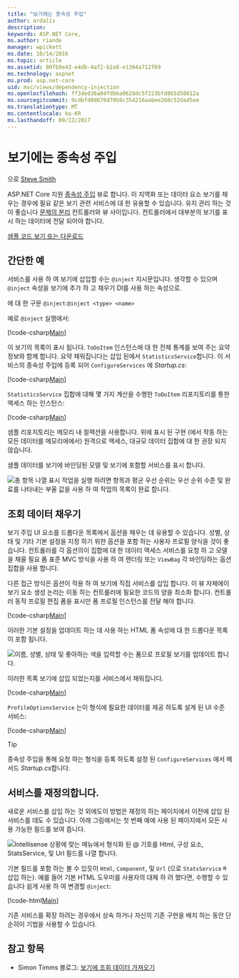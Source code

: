 ```yaml
---
title: "보기에는 종속성 주입"
author: ardalis
description: 
keywords: ASP.NET Core,
ms.author: riande
manager: wpickett
ms.date: 10/14/2016
ms.topic: article
ms.assetid: 80fb9e43-e4db-4af2-b2a8-e1364a712f69
ms.technology: aspnet
ms.prod: asp.net-core
uid: mvc/views/dependency-injection
ms.openlocfilehash: ff3ded36a04fdbba0628dc5f223bfd865d58612a
ms.sourcegitcommit: 9cdbfd0d670d70b9c354216aabee260c52dad5ee
ms.translationtype: MT
ms.contentlocale: ko-KR
ms.lasthandoff: 09/12/2017
---
```

# <a name="dependency-injection-into-views"></a>보기에는 종속성 주입

으로 [Steve Smith](https://ardalis.com/)

ASP.NET Core 지원 [종속성 주입](xref:fundamentals/dependency-injection) 뷰로 합니다. 이 지역화 또는 데이터 요소 보기를 채우는 경우에 필요 같은 보기 관련 서비스에 대 한 유용할 수 있습니다. 유지 관리 하는 것이 좋습니다 [문제의 분리](http://deviq.com/separation-of-concerns/) 컨트롤러와 뷰 사이입니다. 컨트롤러에서 대부분의 보기를 표시 하는 데이터에 전달 되어야 합니다.

[샘플 코드 보기 또는 다운로드](https://github.com/aspnet/Docs/tree/master/aspnetcore/mvc/views/dependency-injection/sample)

## <a name="a-simple-example"></a>간단한 예

서비스를 사용 하 여 보기에 삽입할 수는 `@inject` 지시문입니다. 생각할 수 있으며 `@inject` 속성을 보기에 추가 하 고 채우기 DI를 사용 하는 속성으로.

에 대 한 구문 `@inject`:`@inject <type> <name>`

예로 `@inject` 실행에서:

[!code-csharp[Main](../../mvc/views/dependency-injection/sample/src/ViewInjectSample/Views/ToDo/Index.cshtml?highlight=4,5,15,16,17)]

이 보기의 목록이 표시 됩니다. `ToDoItem` 인스턴스에 대 한 전체 통계를 보여 주는 요약 정보와 함께 합니다. 요약 채워집니다는 삽입 된에서 `StatisticsService`합니다. 이 서비스의 종속성 주입에 등록 되어 `ConfigureServices` 에 *Startup.cs*:

[!code-csharp[Main](../../mvc/views/dependency-injection/sample/src/ViewInjectSample/Startup.cs?highlight=6,7&range=15-22)]

`StatisticsService` 집합에 대해 몇 가지 계산을 수행한 `ToDoItem` 리포지토리를 통한 액세스 하는 인스턴스:

[!code-csharp[Main](../../mvc/views/dependency-injection/sample/src/ViewInjectSample/Model/Services/StatisticsService.cs?highlight=15,20,26)]

샘플 리포지토리는 메모리 내 컬렉션을 사용합니다. 위에 표시 된 구현 (에서 작동 하는 모든 데이터를 메모리에에서) 원격으로 액세스, 대규모 데이터 집합에 대 한 권장 되지 않습니다.

샘플 데이터를 보기에 바인딩된 모델 및 보기에 포함할 서비스를 표시 합니다.

![총 항목 나열 표시 작업을 실행 하려면 항목과 평균 우선 순위는 우선 순위 수준 및 완료를 나타내는 부울 값을 사용 하 여 작업의 목록이 완료 합니다.](dependency-injection/_static/screenshot.png)

## <a name="populating-lookup-data"></a>조회 데이터 채우기

보기 주입 UI 요소를 드롭다운 목록에서 옵션을 채우는 데 유용할 수 있습니다. 성별, 상태 및 기타 기본 설정을 지정 하기 위한 옵션을 포함 하는 사용자 프로필 양식을 것이 좋습니다. 컨트롤러를 각 옵션의이 집합에 대 한 데이터 액세스 서비스를 요청 하 고 모델을 채울 필요 폼 표준 MVC 방식을 사용 하 여 렌더링 또는 `ViewBag` 각 바인딩하는 옵션 집합을 사용 합니다.

다른 접근 방식은 옵션이 적용 하 여 보기에 직접 서비스를 삽입 합니다. 이 뷰 자체에이 보기 요소 생성 논리는 이동 하는 컨트롤러에 필요한 코드의 양을 최소화 합니다. 컨트롤러 동작 프로필 편집 폼을 표시만 폼 프로필 인스턴스를 전달 해야 합니다.

[!code-csharp[Main](../../mvc/views/dependency-injection/sample/src/ViewInjectSample/Controllers/ProfileController.cs?highlight=9,19)]

이러한 기본 설정을 업데이트 하는 데 사용 하는 HTML 폼 속성에 대 한 드롭다운 목록이 포함 됩니다.

![이름, 성별, 상태 및 좋아하는 색을 입력할 수는 폼으로 프로필 보기를 업데이트 합니다.](dependency-injection/_static/updateprofile.png)

이러한 목록 보기에 삽입 되었는지를 서비스에서 채워집니다.

[!code-csharp[Main](../../mvc/views/dependency-injection/sample/src/ViewInjectSample/Views/Profile/Index.cshtml?highlight=4,16,17,21,22,26,27)]

`ProfileOptionsService` 는이 형식에 필요한 데이터를 제공 하도록 설계 된 UI 수준 서비스:

[!code-csharp[Main](../../mvc/views/dependency-injection/sample/src/ViewInjectSample/Model/Services/ProfileOptionsService.cs?highlight=7,13,24)]

>[!TIP]
> 종속성 주입을 통해 요청 하는 형식을 등록 하도록 설정 된 `ConfigureServices` 에서 메서드 *Startup.cs*합니다.

## <a name="overriding-services"></a>서비스를 재정의합니다.

새로운 서비스를 삽입 하는 것 외에도이 방법은 재정의 하는 페이지에서 이전에 삽입 된 서비스를 데도 수 있습니다. 아래 그림에서는 첫 번째 예에 사용 된 페이지에서 모든 사용 가능한 필드를 보여 줍니다.

![Intellisense 상황에 맞는 메뉴에서 형식화 된 @ 기호를 Html, 구성 요소, StatsService, 및 Url 필드를 나열 합니다.](dependency-injection/_static/razor-fields.png)

기본 필드를 포함 하는 볼 수 있듯이 `Html`, `Component`, 및 `Url` (으로 `StatsService` म 삽입 하는). 예를 들어 기본 HTML 도우미를 사용자의 대체 하 려 했다면, 수행할 수 있습니다 쉽게 사용 하 여 변경할 `@inject`:

[!code-html[Main](../../mvc/views/dependency-injection/sample/src/ViewInjectSample/Views/Helper/Index.cshtml?highlight=3,11)]

기존 서비스를 확장 하려는 경우에서 상속 하거나 자신의 기존 구현을 배치 하는 동안 단순히이 기법을 사용할 수 있습니다.

## <a name="see-also"></a>참고 항목

* Simon Timms 블로그: [보기에 조회 데이터 가져오기](http://blog.simontimms.com/2015/06/09/getting-lookup-data-into-you-view/)
